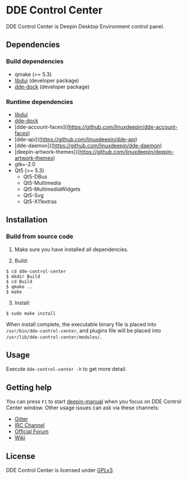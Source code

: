 # DDE Control Center

DDE Control Center is Deepin Desktop Environment control panel.

## Dependencies

### Build dependencies

* qmake (>= 5.3)
* [libdui](https://github.com/linuxdeepin/libdui) (developer package)
* [dde-dock](https://github.com/linuxdeepin/dde-dock) (developer package)

### Runtime dependencies

* [libdui](https://github.com/linuxdeepin/libdui)
* [dde-dock](https://github.com/linuxdeepin/dde-dock)
* [dde-account-faces]((https://github.com/linuxdeepin/dde-account-faces)
* [dde-api]((https://github.com/linuxdeepin/dde-api)
* [dde-daemon]((https://github.com/linuxdeepin/dde-daemon)
* [deepin-artwork-themes]((https://github.com/linuxdeepin/deepin-artwork-themes)
* gtk+-2.0
* Qt5 (>= 5.3)
  * Qt5-DBus
  * Qt5-Multimedia
  * Qt5-MultimediaWidgets
  * Qt5-Svg
  * Qt5-X11extras

## Installation

### Build from source code

1. Make sure you have installed all dependencies.

2. Build:
```
$ cd dde-control-center
$ mkdir Build
$ cd Build
$ qmake ..
$ make
```

3. Install:
```
$ sudo make install
```

When install complete, the executable binary file is placed into `/usr/bin/dde-control-center`, and plugins file will be placed into `/usr/lib/dde-control-center/modules/`.

## Usage

Execute `dde-control-center -h` to get more detail.

## Getting help

You can press `F1` to start [deepin-manual](https://github.com/linuxdeepin/deepin-manual) when you focus on DDE Control Center window.
Other usage issues can ask via these channels:
* [Gitter](https://gitter.im/orgs/linuxdeepin/rooms)
* [IRC Channel](https://webchat.freenode.net/?channels=deepin)
* [Official Forum](https://bbs.deepin.org/)
* [Wiki](http://wiki.deepin.org/)

## License

DDE Control Center is licensed under [GPLv3](https://github.com/linuxdeepin/developer-center/wiki/LICENSE).
